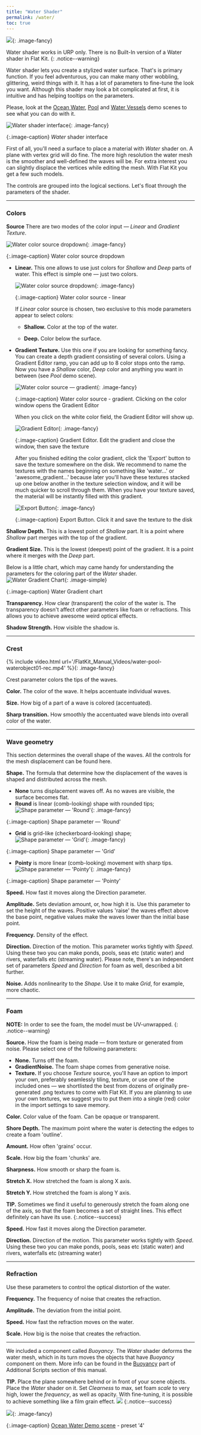 ```yaml
---
title: "Water Shader"
permalink: /water/
toc: true
---
```


![](/FlatKit_Manual_Images/water-banner-1.png){: .image-fancy}

Water shader works in URP only. There is no Built-In version of a Water shader in Flat Kit.
{: .notice--warning}

Water shader lets you create a stylized water surface. That's is primary function. If you feel adventurous, you can make many other wobbling, glittering, weird things with it. It has a lot of parameters to fine-tune the look you want. Although this shader may look a bit complicated at first, it is intuitive and has helping tooltips on the parameters.

Please, look at the [Ocean Water](/demo-scenes/#ocean-water/), [Pool](/demo-scenes/#pool/) and [Water Vessels](/demo-scenes/#water-vessels/) demo scenes to see what you can do with it.

![Water shader interface](/FlatKit_Manual_Images/water-shader-interface.png){: .image-fancy}

{:.image-caption}
*Water* shader interface

First of all, you'll need a surface to place a material with *Water* shader on. A plane with vertex grid will do fine. The more high resolution the water mesh is the smoother and well-defined the waves will be. For extra interest you can slightly displace the vertices while editing the mesh. With Flat Kit you get a few such models.



The controls are grouped into the logical sections. Let's float through the parameters of the shader.

----------------------------

### Colors

**Source** There are two modes of the color input — *Linear* and *Gradient Texture*.

![Water color source dropdown](/FlatKit_Manual_Images/water-color-source-dropdown.png){: .image-fancy}

{:.image-caption}
Water color source dropdown

* **Linear.** This one allows to use just colors for *Shallow* and *Deep* parts of water. This effect is simple one — just two colors.

  ![Water color source dropdown](/FlatKit_Manual_Images/water-color-source-linear.png){: .image-fancy}

  {:.image-caption}
  Water color source - linear

    If *Linear* color source is chosen, two exclusive to this mode parameters appear to select colors:

    * **Shallow.** Color at the top of the water.

    * **Deep.** Color below the surface.

* **Gradient Texture.** Use this one if you are looking for something fancy. You can create a depth gradient consisting of several colors. Using a Gradient Editor ramp, you can add up to 8 color stops onto the ramp. Now you have a *Shallow* color, *Deep* color and anything you want in between (see *Pool* demo scene).

  ![Water color source — gradient](/FlatKit_Manual_Images/water-color-source-gradient.png){: .image-fancy}

  {:.image-caption}
  Water color source - gradient. Clicking on the color window opens the Gradient Editor

  When you click on the white color field, the Gradient Editor will show up.

  ![Gradient Editor](/FlatKit_Manual_Images/water-gradient-editor.png){: .image-fancy}

  {:.image-caption}
  Gradient Editor. Edit the gradient and close the window, then save the texture

  After you finished editing the color gradient, click the 'Export' button to save the texture somewhere on the disk. We recommend to name the textures with the names beginning on something like 'water...' or 'awesome_gradient...' because later you'll have these textures stacked up one below another in the texture selection window, and it will be much quicker to scroll through them. When you have your texture saved, the material will be instantly filled with this gradient.

  ![Export Button](/FlatKit_Manual_Images/water-gradient-export-button.png){: .image-fancy}

  {:.image-caption}
  Export Button. Click it and save the texture to the disk

**Shallow Depth.** This is a lowest point of *Shallow* part. It is a point where *Shallow* part merges with the top of the gradient.

**Gradient Size.** This is the lowest (deepest) point of the gradient. It is a point where it merges with the *Deep* part.

Below is a little chart, which may came handy for understanding the parameters for the coloring part of the *Water* shader.
![Water Gradient Chart](/FlatKit_Manual_Images/water-gradient-chart.png){: .image-simple}

{:.image-caption}
Water Gradient chart

**Transparency.** How clear (transparent) the color of the water is. The transparency doesn't affect other parameters like foam or refractions. This allows you to achieve awesome weird optical effects.

**Shadow Strength.** How visible the shadow is.

----------------------

### Crest

{% include video.html url='/FlatKit_Manual_Videos/water-pool-waterobject01-rec.mp4' %}{: .image-fancy}

Crest parameter colors the tips of the waves.

**Color.** The color of the wave. It helps accentuate individual waves.

**Size.** How big of a part of a wave is colored (accentuated).

**Sharp transition.** How smoothly the accentuated wave blends into overall color of the water.

----------------------

### Wave geometry

This section determines the overall shape of the waves. All the controls for the mesh displacement can be found here.

**Shape.** The formula that determine how the displacement of the waves is shaped and distributed across the mesh.

* **None** turns displacement waves off. As no waves are visible, the surface becomes flat.
* **Round** is linear (comb-looking) shape with rounded tips;
![Shape parameter — 'Round'](/FlatKit_Manual_Images/wave_shape_round.png){: .image-fancy}

{:.image-caption}
Shape parameter — 'Round'

* **Grid** is grid-like (checkerboard-looking) shape;
![Shape parameter — 'Grid'](/FlatKit_Manual_Images/wave_shape_grid.png){: .image-fancy}

{:.image-caption}
Shape parameter — 'Grid'

* **Pointy** is more linear (comb-looking) movement with sharp tips.
![Shape parameter — 'Pointy'](/FlatKit_Manual_Images/wave_shape_pointy.png){: .image-fancy}

{:.image-caption}
Shape parameter — 'Pointy'

**Speed.** How fast it moves along the Direction parameter.

**Amplitude.** Sets deviation amount, or, how high it is. Use this parameter to set the height of the waves. Positive values 'raise' the waves effect above the base point, negative values make the waves lower than the initial base point.

**Frequency.** Density of the effect.

**Direction.** Direction of the motion. This parameter works tightly with *Speed*. Using these two you can make ponds, pools, seas etc (static water) and rivers, waterfalls etc (streaming water). Please note, there's an independent set of parameters *Speed* and *Direction* for foam as well, described a bit further.

**Noise.** Adds nonlinearity to the *Shape*. Use it to make *Grid*, for example, more chaotic.

----------------------

### Foam

**NOTE:** In order to see the foam, the model must be UV-unwrapped.
{: .notice--warning}

**Source.** How the foam is being made — from texture or generated from noise. Please select one of the following parameters:

* **None.** Turns off the foam.
* **GradientNoise.** The foam shape comes from generative noise.
* **Texture.** If you choose *Texture* source, you'll have an option to import your own, preferably seamlessly tiling, texture, or use one of the included ones — we shortlisted the best from dozens of originally pre-generated .png textures to come with Flat Kit. If you are planning to use your own textures, we suggest you to put them into a single (red) color in the import settings to save memory.

**Color.** Color value of the foam. Can be opaque or transparent.

**Shore Depth.** The maximum point where the water is detecting the edges to create a foam 'outline'.

**Amount.** How often 'grains' occur.

**Scale.** How big the foam 'chunks' are.

**Sharpness.** How smooth or sharp the foam is.

**Stretch X.** How stretched the foam is along X axis.

**Stretch Y.** How stretched the foam is along Y axis.

**TIP.** Sometimes we find it useful to generously stretch the foam along one of the axis, so that the foam becomes a set of straight lines. This effect definitely can have its use.
{:.notice--success}

**Speed.** How fast it moves along the Direction parameter.

**Direction.** Direction of the motion. This parameter works tightly with *Speed*. Using these two you can make ponds, pools, seas etc (static water) and rivers, waterfalls etc (streaming water)

----------------------

### Refraction

Use these parameters to control the optical distortion of the water.

**Frequency.** The frequency of noise that creates the refraction.

**Amplitude.** The deviation from the initial point.

**Speed.** How fast the refraction moves on the water.

**Scale.** How big is the noise that creates the refraction.

----------------------
We included a component called *Buoyancy*. The *Water* shader deforms the water mesh, which in its turn moves the objects that have *Buoyancy* component on them. More info can be found in the [Buoyancy](/additional-scripts/#buoyancy) part of Additional Scripts section of this manual.

**TIP.** Place the plane somewhere behind or in front of your scene objects. Place the *Water* shader on it. Set *Clearness* to max, set
foam *scale* to very high, lower the *frequency*, as well as opacity. With fine-tuning, it is possible to achieve something like a film grain effect.
![](/FlatKit_Manual_Images/water-type-scene-noise.gif)
{:.notice--success}

[![](/FlatKit_Manual_Images/water-preset-4.png)](/FlatKit_Manual_Images/water-preset-4.png){: .image-fancy}

{:.image-caption}
[Ocean Water Demo scene](/demo-scenes/#ocean-water/) - preset '4'


<!--
<video autoplay="autoplay" loop="loop" width="600" controls="controls">
  <source src="/FlatKit_Manual_Videos/water-type-scene-noise.mp4" type="video/mp4">
</video>
-->
